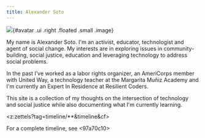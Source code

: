```yaml
---
title: Alexander Soto
---
```


![](https://avatars3.githubusercontent.com/u/60619625?s=400&u=2b2ae2ea1f02f658829d8529f412b9093ce4ae51&v=4){#avatar .ui .right .floated .small .image}

My name is Alexander Soto. I'm an activist, educator, technologist and agent of social change. My interests are in exploring issues in community-building, social justice, education and leveraging technology to address social problems.

In the past I've worked as a labor rights organizer, an AmeriCorps member with United Way, a technology teacher at the Margarita Muñiz Academy and I'm currently an Expert In Residence at Resilient Coders.

This site is a collection of my thoughts on the intersection of technology and social justice while also documenting what I'm currently learning.


<z:zettels?tag=timeline/**&timeline&cf>

For a complete timeline, see 
<97a70c10>


